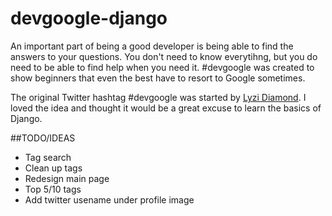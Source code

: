 devgoogle-django
================

An important part of being a good developer is being able to find the answers to your questions.  You don't need to know everytihng, but you do need to be able to find help when you need it.  #devgoogle was created to show beginners that even the best have to resort to Google sometimes.

The original Twitter hashtag #devgoogle was started by [Lyzi Diamond](https://twitter.com/lyzidiamond).  I loved the idea and thought it would be a great excuse to learn the basics of Django.

##TODO/IDEAS

- Tag search
- Clean up tags
- Redesign main page
- Top 5/10 tags
- Add twitter usename under profile image
